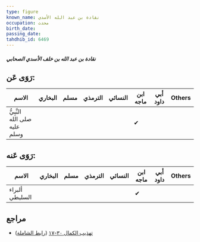 ```yaml
---
type: figure
known_name: نقادة بن عبد الله الأسدي
occupation: محدث
birth_date:
passing_date:
tahdhib_id: 6469
---
```

##### نقادة بن عبد الله بن خلف الأسدي الصحابي

## رَوَى عَن:
| الاسم                         | البخاري | مسلم | الترمذي | النسائي | ابن ماجه | أبي داود | Others |
| ----------------------------- | ------- | ---- | ------- | ------- | -------- | -------- | ------ |
| النَّبِيُّ صلى الله عليه وسلم |         |      |         |         | ✔        |          |        |
## رَوَى عَنه:
| الاسم          | البخاري | مسلم | الترمذي | النسائي | ابن ماجه | أبي داود | Others |
| -------------- | ------- | ---- | ------- | ------- | -------- | -------- | ------ |
| ألبراء السليطي |         |      |         |         | ✔        |          |        |
## مراجع
- [تهذيب الكمال ٣٠-١٧](obsidian://open?vault=Tahdhib-al-Kamal&file=Figures/٦٤٦٩-نقادة%20بن%20عبد%20الله%20بن%20خلف%20الأسدي%20الصحابي) ([رابط الشاملة](https://shamela.ws/book/3722/16083))
